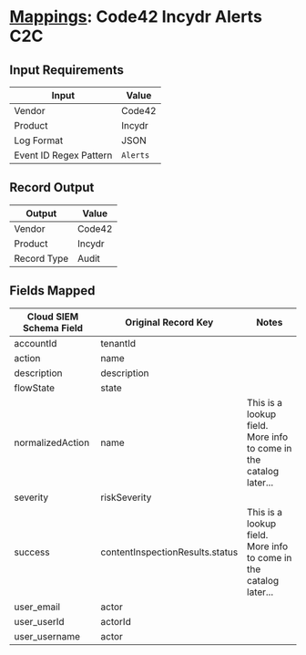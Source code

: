 # [Mappings](README.md): Code42 Incydr Alerts C2C

## Input Requirements

|Input|Value|
|-----|-----|
|Vendor|Code42|
|Product|Incydr|
|Log Format|JSON|
|Event ID Regex Pattern|`Alerts`|

## Record Output

|Output|Value|
|------|-----|
|Vendor|Code42|
|Product|Incydr|
|Record Type|Audit|

## Fields Mapped

|Cloud SIEM Schema Field|Original Record Key|Notes|
|-----------------------|-------------------|-----|
|accountId|tenantId||
|action|name||
|description|description||
|flowState|state||
|normalizedAction|name|This is a lookup field. More info to come in the catalog later...|
|severity|riskSeverity||
|success|contentInspectionResults.status|This is a lookup field. More info to come in the catalog later...|
|user_email|actor||
|user_userId|actorId||
|user_username|actor||

